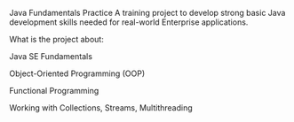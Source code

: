 Java Fundamentals Practice
A training project to develop strong basic Java development skills needed for real-world Enterprise applications.

What is the project about:

Java SE Fundamentals

Object-Oriented Programming (OOP)

Functional Programming

Working with Collections, Streams, Multithreading
